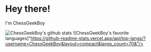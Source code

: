 # Hey there!
I'm ChessGeekBoy




![ChessGeekBoy's github stats](https://github-readme-stats.vercel.app/api?username=ChessGeekBoy&show_icons=true)
![ChessGeekBoy's favorite languages]"https://github-readme-stats.vercel.app/api/top-langs/?username=ChessGeekBoy&layout=compact&langs_count=70&"/>
